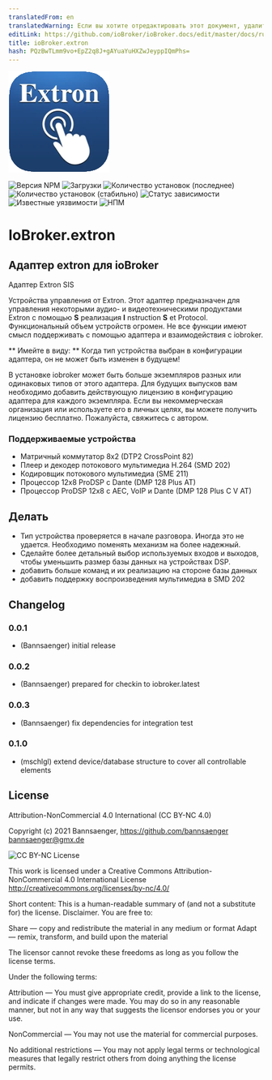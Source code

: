 ```yaml
---
translatedFrom: en
translatedWarning: Если вы хотите отредактировать этот документ, удалите поле «translationFrom», в противном случае этот документ будет снова автоматически переведен
editLink: https://github.com/ioBroker/ioBroker.docs/edit/master/docs/ru/adapterref/iobroker.extron/README.md
title: ioBroker.extron
hash: PQzBwTLmm9vo+EpZ2q8J+gAYuaYuHXZwJeyppIQmPhs=
---
```

![Логотип](../../../en/adapterref/iobroker.extron/admin/extron.png)

![Версия NPM](http://img.shields.io/npm/v/iobroker.extron.svg)
![Загрузки](https://img.shields.io/npm/dm/iobroker.extron.svg)
![Количество установок (последнее)](http://iobroker.live/badges/extron-installed.svg)
![Количество установок (стабильно)](http://iobroker.live/badges/extron-stable.svg)
![Статус зависимости](https://img.shields.io/david/Bannsaenger/iobroker.extron.svg)
![Известные уязвимости](https://snyk.io/test/github/Bannsaenger/ioBroker.extron/badge.svg)
![НПМ](https://nodei.co/npm/iobroker.extron.png?downloads=true)

# IoBroker.extron
## Адаптер extron для ioBroker
Адаптер Extron SIS

Устройства управления от Extron.
Этот адаптер предназначен для управления некоторыми аудио- и видеотехническими продуктами Extron с помощью **S** реализация **I** nstruction **S** et Protocol.
Функциональный объем устройств огромен. Не все функции имеют смысл поддерживать с помощью адаптера и взаимодействия с iobroker.

** Имейте в виду: ** Когда тип устройства выбран в конфигурации адаптера, он не может быть изменен в будущем!

В установке iobroker может быть больше экземпляров разных или одинаковых типов от этого адаптера. Для будущих выпусков вам необходимо добавить действующую лицензию в конфигурацию адаптера для каждого экземпляра.
Если вы некоммерческая организация или используете его в личных целях, вы можете получить лицензию бесплатно. Пожалуйста, свяжитесь с автором.

### Поддерживаемые устройства
- Матричный коммутатор 8x2 (DTP2 CrossPoint 82)
- Плеер и декодер потокового мультимедиа H.264 (SMD 202)
- Кодировщик потокового мультимедиа (SME 211)
- Процессор 12x8 ProDSP с Dante (DMP 128 Plus AT)
- Процессор ProDSP 12x8 с AEC, VoIP и Dante (DMP 128 Plus C V AT)

## Делать
- Тип устройства проверяется в начале разговора. Иногда это не удается. Необходимо поменять механизм на более надежный.
- Сделайте более детальный выбор используемых входов и выходов, чтобы уменьшить размер базы данных на устройствах DSP.
- добавить больше команд и их реализацию на стороне базы данных
- добавить поддержку воспроизведения мультимедиа в SMD 202

## Changelog

### 0.0.1
* (Bannsaenger) initial release

### 0.0.2
* (Bannsaenger) prepared for checkin to iobroker.latest

### 0.0.3
* (Bannsaenger) fix dependencies for integration test

### 0.1.0
* (mschlgl) extend device/database structure to cover all controllable elements

## License
Attribution-NonCommercial 4.0 International (CC BY-NC 4.0)

Copyright (c) 2021 Bannsaenger, https://github.com/bannsaenger <bannsaenger@gmx.de>

![CC BY-NC License](https://i.creativecommons.org/l/by-nc/4.0/88x31.png)

This work is licensed under a Creative Commons Attribution-NonCommercial 4.0 International License
http://creativecommons.org/licenses/by-nc/4.0/

Short content:
This is a human-readable summary of (and not a substitute for) the license. Disclaimer.
You are free to:

Share — copy and redistribute the material in any medium or format
Adapt — remix, transform, and build upon the material

The licensor cannot revoke these freedoms as long as you follow the license terms.

Under the following terms:

Attribution — You must give appropriate credit, provide a link to the license, and indicate if changes were made. You may do so in any reasonable manner, but not in any way that suggests the licensor endorses you or your use.

NonCommercial — You may not use the material for commercial purposes.

No additional restrictions — You may not apply legal terms or technological measures that legally restrict others from doing anything the license permits.
